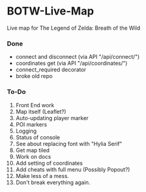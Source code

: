 # BOTW-Live-Map
Live map for The Legend of Zelda: Breath of the Wild

### Done
* connect and disconnect (via API "/api/connect/")
* coordinates get (via API "/api/coordinates/")
* connect_required decorator
* broke old repo

### To-Do
1. Front End work
2. Map itself (Leaflet?)
3. Auto-updating player marker
4. POI markers
5. Logging
6. Status of console
7. See about replacing font with "Hylia Serif"
8. Get map tiled
9. Work on docs
10. Add setting of coordinates
11. Add cheats with full menu (Possibly Popout?)
12. Make less of a mess.
13. Don't break everything again.
